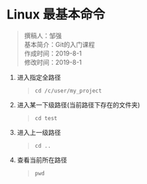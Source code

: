 # Linux 最基本命令

> 撰稿人：邹强  
> 基本简介：Git的入门课程  
> 作成时间：2019-8-1  
> 修改时间：2019-8-1


1. 进入指定全路径
    > `cd /c/user/my_project`
2. 进入某一下级路径(当前路径下存在的文件夹)
    > `cd test`
3. 进入上一级路径
    > `cd ..`
4. 查看当前所在路径
    > `pwd`